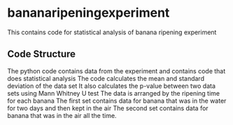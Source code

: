 # bananaripeningexperiment
This contains code for statistical analysis of banana ripening experiment

## Code Structure
The python code contains data from the experiment and contains code that does statistical analysis
The code calculates the mean and standard deviation of the data set
It also calculates the p-value between two data sets using Mann Whitney U test
The data is arranged by the ripening time for each banana
The first set contains data for banana that was in the water for two days and then kept in the air
The second set contains data for banana that was in the air all the time.


